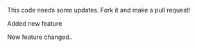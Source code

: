 This code needs some updates. Fork it and make a pull request!

Added new feature

New feature changed..